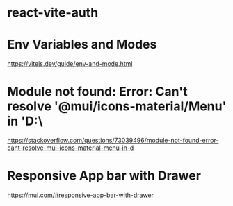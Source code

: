 # react-vite-auth

# Env Variables and Modes
https://vitejs.dev/guide/env-and-mode.html

# Module not found: Error: Can't resolve '@mui/icons-material/Menu' in 'D:\
https://stackoverflow.com/questions/73039496/module-not-found-error-cant-resolve-mui-icons-material-menu-in-d

# Responsive App bar with Drawer
https://mui.com/#responsive-app-bar-with-drawer
